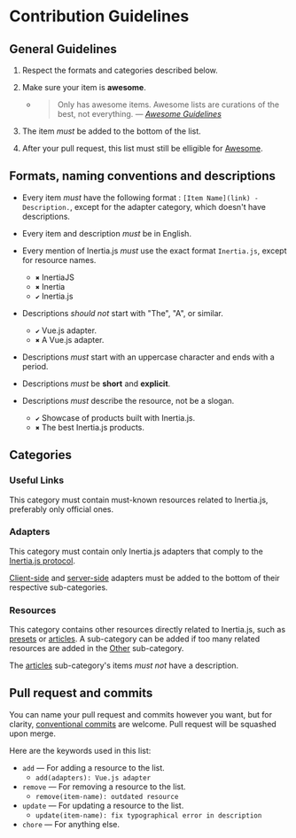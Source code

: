 # Contribution Guidelines

## General Guidelines

1. Respect the formats and categories described below.
2. Make sure your item is **awesome**.

   - > Only has awesome items. Awesome lists are curations of the best, not everything. _— [Awesome Guidelines](https://github.com/sindresorhus/awesome/blob/master/pull_request_template.md#requirements-for-your-awesome-list)_

3. The item _must_ be added to the bottom of the list.
4. After your pull request, this list must still be elligible for [Awesome](https://github.com/sindresorhus/awesome).

## Formats, naming conventions and descriptions

- Every item _must_ have the following format : `[Item Name](link) - Description.`, except for the adapter category, which doesn't have descriptions.
- Every item and description _must_ be in English.
- Every mention of Inertia.js _must_ use the exact format `Inertia.js`, except for resource names.
  - `✖` InertiaJS
  - `✖` Inertia
  - `✔` Inertia.js
- Descriptions _should not_ start with "The", "A", or similar.
  - `✔` Vue.js adapter.
  - `✖` A Vue.js adapter.
- Descriptions _must_ start with an uppercase character and ends with a period.
- Descriptions _must_ be **short** and **explicit**.
- Descriptions _must_ describe the resource, not be a slogan.

  - `✔` Showcase of products built with Inertia.js.
  - `✖` The best Inertia.js products.

## Categories

### Useful Links

This category must contain must-known resources related to Inertia.js, preferably only official ones.

### Adapters

This category must contain only Inertia.js adapters that comply to the [Inertia.js protocol](https://inertiajs.com/the-protocol).

[Client-side](README.md#client-side) and [server-side](README.md#server-side) adapters must be added to the bottom of their respective sub-categories.

### Resources

This category contains other resources directly related to Inertia.js, such as [presets](README.md#presets) or [articles](README.md#articles). A sub-category can be added if too many related resources are added in the [Other](README.md#other) sub-category.

The [articles](README.md#articles) sub-category's items _must not_ have a description.

## Pull request and commits

You can name your pull request and commits however you want, but for clarity, [conventional commits](http://conventionalcommits.org/) are welcome. Pull request will be squashed upon merge.

Here are the keywords used in this list:

- `add` — For adding a resource to the list.
  - `add(adapters): Vue.js adapter`
- `remove` — For removing a resource to the list.
  - `remove(item-name): outdated resource`
- `update` — For updating a resource to the list.
  - `update(item-name): fix typographical error in description`
- `chore` — For anything else.
